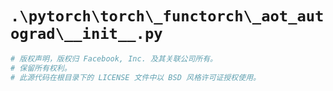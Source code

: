 # `.\pytorch\torch\_functorch\_aot_autograd\__init__.py`

```py
# 版权声明，版权归 Facebook, Inc. 及其关联公司所有。
# 保留所有权利。
# 此源代码在根目录下的 LICENSE 文件中以 BSD 风格许可证授权使用。
```